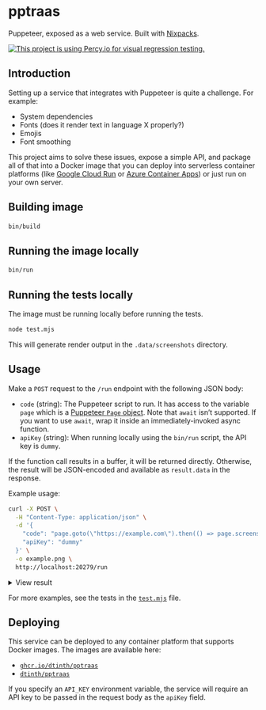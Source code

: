 # pptraas

Puppeteer, exposed as a web service. Built with [Nixpacks](https://nixpacks.com/).

[![This project is using Percy.io for visual regression testing.](https://percy.io/static/images/percy-badge.svg)](https://percy.io/dtinth/pptraas)

## Introduction

Setting up a service that integrates with Puppeteer is quite a challenge. For example:

- System dependencies
- Fonts (does it render text in language X properly?)
- Emojis
- Font smoothing

This project aims to solve these issues, expose a simple API, and package all of that into a Docker image that you can deploy into serverless container platforms (like [Google Cloud Run](https://cloud.google.com/run/) or [Azure Container Apps](https://azure.microsoft.com/en-us/pricing/details/container-apps/)) or just run on your own server.

## Building image

```bash
bin/build
```

## Running the image locally

```bash
bin/run
```

## Running the tests locally

The image must be running locally before running the tests.

```bash
node test.mjs
```

This will generate render output in the `.data/screenshots` directory.

## Usage

Make a `POST` request to the `/run` endpoint with the following JSON body:

- `code` (string): The Puppeteer script to run. It has access to the variable `page` which is a [Puppeteer `Page` object](https://pptr.dev/api/puppeteer.page). Note that `await` isn’t supported. If you want to use `await`, wrap it inside an immediately-invoked async function.
- `apiKey` (string): When running locally using the `bin/run` script, the API key is `dummy`.

If the function call results in a buffer, it will be returned directly. Otherwise, the result will be JSON-encoded and available as `result.data` in the response.

Example usage:

```bash
curl -X POST \
  -H "Content-Type: application/json" \
  -d '{
    "code": "page.goto(\"https://example.com\").then(() => page.screenshot())",
    "apiKey": "dummy"
  }' \
  -o example.png \
  http://localhost:20279/run
```

<details><summary>View result</summary>

> ![Example result](example.png)

</details>

For more examples, see the tests in the [`test.mjs`](test.mjs) file.

## Deploying

This service can be deployed to any container platform that supports Docker images. The images are available here:

- [`ghcr.io/dtinth/pptraas`](https://github.com/dtinth/pptraas/pkgs/container/pptraas)
- [`dtinth/pptraas`](https://hub.docker.com/r/dtinth/pptraas)

If you specify an `API_KEY` environment variable, the service will require an API key to be passed in the request body as the `apiKey` field.
